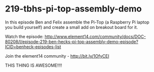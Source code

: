 # 219-tbhs-pi-top-assembly-demo

In this episode Ben and Felix assemble the Pi-Top (a Raspberry Pi laptop you build yourself) and create a small add on breakout board for it.

Watch the episode: http://www.element14.com/community/docs/DOC-80208/l/episode-219-ben-hecks-pi-top-assembly-demo-episode?ICID=benheck-episodes-list

Join the element14 community - http://bit.ly/1OfyCEI

THIS THING IS AWESOME!!!!